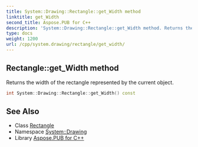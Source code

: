 ```yaml
---
title: System::Drawing::Rectangle::get_Width method
linktitle: get_Width
second_title: Aspose.PUB for C++
description: 'System::Drawing::Rectangle::get_Width method. Returns the width of the rectangle represented by the current object in C++.'
type: docs
weight: 1200
url: /cpp/system.drawing/rectangle/get_width/
---
```

## Rectangle::get_Width method


Returns the width of the rectangle represented by the current object.

```cpp
int System::Drawing::Rectangle::get_Width() const
```

## See Also

* Class [Rectangle](../)
* Namespace [System::Drawing](../../)
* Library [Aspose.PUB for C++](../../../)
